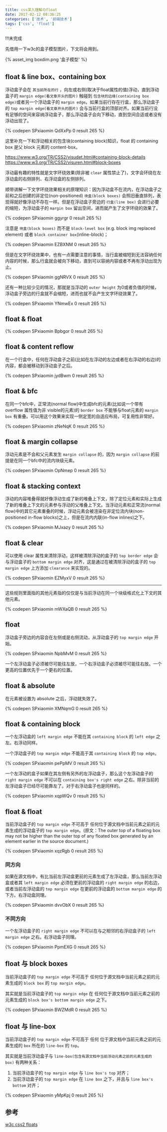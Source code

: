 ```yaml
---
title: css深入理解のfloat
date: 2017-02-12 08:36:25
categories: ['技术', '前端技术']
tags: ['css', 'float']
---
```


!!!未完成

先借用一下w3c的盒子模型图片，下文将会用到。

{% asset_img boxdim.png '盒子模型' %}

## float & line box、containing box

浮动盒子会在 `其当前所在的行` ，向左或右侧(取决于float属性的值)浮动，直到浮动盒子的 `margin edge(看文章开头的图片)` 触碰到 `包含块的边缘(containing box edge)`或者另一个浮动盒子的 `margin edge`。如果当前行存在行盒，那么浮动盒子的 `top margin edge(看文章开头的图片)` 会与当前行盒的顶部对齐。如果当前行没有足够的空间来容纳浮动盒子，那么浮动盒子会向下移动，直到空间合适或者没有浮动出现了。

{% codepen SPxiaomin QdXxPp 0 result 265 %}

这里补充一下和浮动相关的包含块(containing block)知识，float 的 containing box 是父 block 元素的 content-box。

<!-- TODO: 稍后再插入，相关的知识点对于我来说存在有难度 -->
<https://www.w3.org/TR/CSS2/visudet.html#containing-block-details>
<https://www.w3.org/TR/CSS2/visuren.html#block-boxes>

浮动最有趣的特性就是文字环绕效果(除非被 `clear` 属性禁止了)，文字会环绕在左浮动盒的右侧排列、右浮动盒的左侧排列。

顺带讲解一下文字环绕效果相关的原理知识：因为浮动盒不在流内，在浮动盒子之前和之后创建的非定位(non-positioned) `块盒(block boxes)` 会照旧垂直排列，表现得就好像浮动不存在一样。但是在浮动盒子旁边的 `行盒(line box)` 会进行必要的缩短，为浮动盒子的 `margin box` 留出空间，进而就产生了文字环绕的效果了。

{% codepen SPxiaomin ggyrgr 0 result 265 %}

注意是 `块盒(block boxes)` 而不是 `block-level box` (e.g. block img replaced element) 或者 `block container box`(inline-block)；

{% codepen SPxiaomin EZBXNM 0 result 265 %}
<!-- TODO: 插入这些box的解释 -->

但是在文字环绕效果中，也有一点需要注意的事情，当行盒被缩短到无法容纳任何内容的时候，那么行盒就会被向下移动，直到可以容纳内容或者不再有浮动出现为止。

{% codepen SPxiaomin ggNRVX 0 result 265 %}

还有一种比较少见的情况，那就是当浮动的 `outer height` 为0或者负值的时候，浮动盒子旁边的行盒就不会缩短，进而也就不会产生文字环绕效果了。

{% codepen SPxiaomin YNmwEx 0 result 265 %}

## float & float

{% codepen SPxiaomin Bpbgor 0 result 265 %}

## float & content reflow

在一个行盒中，任何在浮动盒子之前(比如在左浮动的左边或者在右浮动的右边)的内容，都会被移动到浮动盒子之后。

{% codepen SPxiaomin jydBwm 0 result 265 %}

## float & bfc

在同一个bfc中，正常流(normal flow)中生成bfc的元素(比如说一个带有 overflow 属性值为非 visible的元素)的 `border box` 不能够与float元素的 `margin box` 有重叠。可以用这个效果来实现一侧定宽的自适应布局，可复用性非常好。

{% codepen SPxiaomin zNeNqK 0 result 265 %}

## float & margin collapse

浮动元素是不会和父元素发生 `margin collapse` 的，因为 `margin collapse` 的前提是在同一个bfc中的流内块级元素。

{% codepen SPxiaomin OpNmep 0 result 265 %}

## float & stacking context

浮动的内容堆叠得就好像浮动生成了新的堆叠上下文，除了定位元素和实际上生成了新的堆叠上下文的元素参与浮动的父堆叠上下文。当浮动元素和正常流(normal flow)中的其它元素重叠的时候，浮动元素会被渲染在非定位流内块(non-positioned in-flow blocks)之上，但是在流内内联(in-flow inlines)之下。

{% codepen SPxiaomin MJxazy 0 result 265 %}

## float & clear

可以使用 clear 属性来清除浮动，这样被清除浮动的盒子的 `top border edge` 会与浮动盒子的 `bottom margin edge` 对齐，这是通过在被清除浮动的盒子的 `top margin edge` 上方添加 `clearance` 来实现的。

{% codepen SPxiaomin EZMyxV 0 result 265 %}

---

这些规则里面指的其他元素指的仅仅是与当前浮动在同一个块级格式化上下文的其他元素。

{% codepen SPxiaomin mWXaQB 0 result 265 %}

## float

浮动盒子旁边的内容会在左侧或是右侧流动，从浮动盒子的 `top margin edge` 开始。

{% codepen SPxiaomin NpbMvM 0 result 265 %}

一个左浮动盒子必须被尽可能往左放，一个右浮动盒子必须被尽可能往右放。一个更高的位置优先于一个更右的位置。

## float & absolute

在元素被设置为 absolute 之后，浮动就失效了。

{% codepen SPxiaomin XMNqmG 0 result 265 %}

## float & containing block

一个左浮动盒的 `left margin edge` 不能在其 `containing block` 的 `left edge` 之左。右浮动同样。

一个浮动盒子的 `top margin edge` 不能高于其 `containing block` 的 `top edge`。

{% codepen SPxiaomin pePpMV 0 result 265 %}

一个左浮动的盒子如果在其左侧有另外的左浮动盒子，那么这个左浮动盒子的 `right margin edge` 不可以在 `containing box's right edge` 之右。除非当前的左浮动盒子已经尽可能靠左了。对于右浮动盒子也是同样的。

{% codepen SPxiaomin xqpWQv 0 result 265 %}

## float & float

当前浮动盒子的 `top margin edge` 不可高于 任何位于源文档中当前元素之前的元素生成的浮动盒子的 `top margin edge`。(原文：The outer top of a floating box may not be higher than the outer top of any floated box generated by an element earlier in the source document.)

{% codepen SPxiaomin xqzRgb 0 result 265 %}

### 同方向

如果在源文档中，有比当前左浮动盒更前的元素生成了左浮动盒，那么当前左浮动盒或者其 `left margin edge` 必须在更前的浮动盒的 `right margin edge` 的右边，或者当前左浮动盒的 `top margin edge` 在更前的浮动盒的 `bottom margin edge` 的下方。右浮动盒同理。

{% codepen SPxiaomin dvvObX 0 result 265 %}

### 不同方向

一个左浮动盒子的 `right margin edge` 不可以在与之相邻的右浮动盒子的 `left margin edge` 之右。右浮动盒子同理。

{% codepen SPxiaomin PpmEXG 0 result 265 %}

## float 与 block boxes

当前浮动盒子的 `top margin edge` 不可高于 任何位于源文档中当前元素之前的元素生成的 `block box` 的 `top margin edge`。

其实就是当前浮动盒子的 `top margin edge` 在 任何位于源文档中当前元素之前的元素生成的 `block box's bottom margin edge` 之下。

{% codepen SPxiaomin BWZMdR 0 result 265 %}

## float 与 line-box

当前浮动盒子的 `top margin edge` 不可高于 任何 位于源文档中当前元素之前的元素生成的 `box` 所在的 `line-box` 的 `top`。

其实就是当前浮动盒子与 `line-box(包含有源文档中当前浮动元素之前的元素生成的 box)` 有两种关系：

1. 当前浮动盒子的 `top margin edge` 与 `line box's top` 对齐；
2. 当前浮动盒子的 `top margin edge` 在 `line box` 之下，并且与 `line box's bottom` 对齐；

{% codepen SPxiaomin yMpKpj 0 result 265 %}

## 参考

[w3c css2 floats](https://www.w3.org/TR/CSS2/visuren.html#floats)
